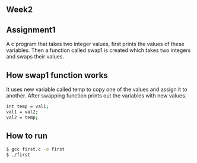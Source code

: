 ## Week2
## Assignment1

A c program that takes two integer values, first prints the values of these variables. Then a function called swap1 is created which takes two integers and swaps their values.

## How swap1 function works

It uses new variable called temp to copy one of the values and assign it to another. After swapping function prints out the variables with new values.

```bash
int temp = val1;
val1 = val2;
val2 = temp;
```

## How to run
```bash
$ gcc first.c -o first
$ ./first
```
